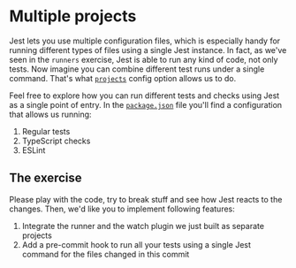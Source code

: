 # Multiple projects

Jest lets you use multiple configuration files, which is especially handy for running different types of files using a single Jest instance. In fact, as we've seen in the `runners` exercise, Jest is able to run any kind of code, not only tests. Now imagine you can combine different test runs under a single command. That's what [`projects`](https://jestjs.io/docs/en/configuration#projects-array-string-projectconfig) config option allows us to do.

Feel free to explore how you can run different tests and checks using Jest as a single point of entry. In the [`package.json`](./package.json) file you'll find a configuration that allows us running:

1. Regular tests
1. TypeScript checks
1. ESLint

## The exercise

Please play with the code, try to break stuff and see how Jest reacts to the changes. Then, we'd like you to implement following features:

1. Integrate the runner and the watch plugin we just built as separate projects
1. Add a pre-commit hook to run all your tests using a single Jest command for the files changed in this commit
